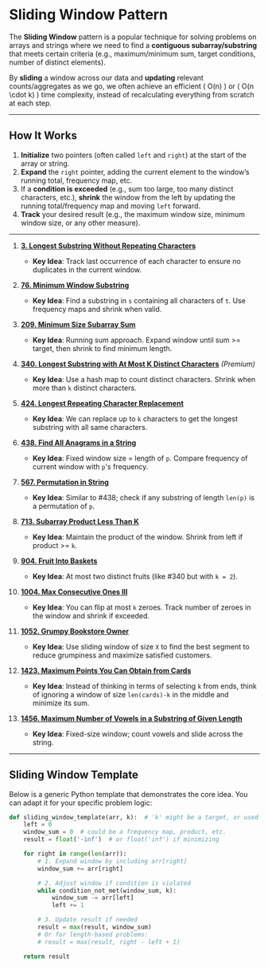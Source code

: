 

# Sliding Window Pattern

The **Sliding Window** pattern is a popular technique for solving problems on arrays and strings where we need to find a **contiguous subarray/substring** that meets certain criteria (e.g., maximum/minimum sum, target conditions, number of distinct elements). 

By **sliding** a window across our data and **updating** relevant counts/aggregates as we go, we often achieve an efficient \( O(n) \) or \( O(n \cdot k) \) time complexity, instead of recalculating everything from scratch at each step.

---

## How It Works

1. **Initialize** two pointers (often called `left` and `right`) at the start of the array or string.
2. **Expand** the `right` pointer, adding the current element to the window’s running total, frequency map, etc.
3. If a **condition is exceeded** (e.g., sum too large, too many distinct characters, etc.), **shrink** the window from the left by updating the running total/frequency map and moving `left` forward.
4. **Track** your desired result (e.g., the maximum window size, minimum window size, or any other measure).

---
1. [**3. Longest Substring Without Repeating Characters**](https://leetcode.com/problems/longest-substring-without-repeating-characters/)  
   - **Key Idea**: Track last occurrence of each character to ensure no duplicates in the current window.

2. [**76. Minimum Window Substring**](https://leetcode.com/problems/minimum-window-substring/)  
   - **Key Idea**: Find a substring in `s` containing all characters of `t`. Use frequency maps and shrink when valid.

3. [**209. Minimum Size Subarray Sum**](https://leetcode.com/problems/minimum-size-subarray-sum/)  
   - **Key Idea**: Running sum approach. Expand window until sum >= target, then shrink to find minimum length.

4. [**340. Longest Substring with At Most K Distinct Characters**](https://leetcode.com/problems/longest-substring-with-at-most-k-distinct-characters/) *(Premium)*  
   - **Key Idea**: Use a hash map to count distinct characters. Shrink when more than `k` distinct characters.

5. [**424. Longest Repeating Character Replacement**](https://leetcode.com/problems/longest-repeating-character-replacement/)  
   - **Key Idea**: We can replace up to `k` characters to get the longest substring with all same characters.

6. [**438. Find All Anagrams in a String**](https://leetcode.com/problems/find-all-anagrams-in-a-string/)  
   - **Key Idea**: Fixed window size = length of `p`. Compare frequency of current window with `p`'s frequency.

7. [**567. Permutation in String**](https://leetcode.com/problems/permutation-in-string/)  
   - **Key Idea**: Similar to #438; check if any substring of length `len(p)` is a permutation of `p`.

8. [**713. Subarray Product Less Than K**](https://leetcode.com/problems/subarray-product-less-than-k/)  
   - **Key Idea**: Maintain the product of the window. Shrink from left if product >= `k`.

9. [**904. Fruit Into Baskets**](https://leetcode.com/problems/fruit-into-baskets/)  
   - **Key Idea**: At most two distinct fruits (like #340 but with `k = 2`).

10. [**1004. Max Consecutive Ones III**](https://leetcode.com/problems/max-consecutive-ones-iii/)  
    - **Key Idea**: You can flip at most `k` zeroes. Track number of zeroes in the window and shrink if exceeded.

11. [**1052. Grumpy Bookstore Owner**](https://leetcode.com/problems/grumpy-bookstore-owner/)  
    - **Key Idea**: Use sliding window of size `X` to find the best segment to reduce grumpiness and maximize satisfied customers.

12. [**1423. Maximum Points You Can Obtain from Cards**](https://leetcode.com/problems/maximum-points-you-can-obtain-from-cards/)  
    - **Key Idea**: Instead of thinking in terms of selecting `k` from ends, think of ignoring a window of size `len(cards)-k` in the middle and minimize its sum.

13. [**1456. Maximum Number of Vowels in a Substring of Given Length**](https://leetcode.com/problems/maximum-number-of-vowels-in-a-substring-of-given-length/)  
    - **Key Idea**: Fixed-size window; count vowels and slide across the string.

---

## Sliding Window Template

Below is a generic Python template that demonstrates the core idea. You can adapt it for your specific problem logic:

```python
def sliding_window_template(arr, k):  # 'k' might be a target, or used in a condition
    left = 0
    window_sum = 0  # could be a frequency map, product, etc.
    result = float('-inf')  # or float('inf') if minimizing

    for right in range(len(arr)):
        # 1. Expand window by including arr[right]
        window_sum += arr[right]

        # 2. Adjust window if condition is violated
        while condition_not_met(window_sum, k):
            window_sum -= arr[left]
            left += 1

        # 3. Update result if needed
        result = max(result, window_sum)
        # Or for length-based problems:
        # result = max(result, right - left + 1)

    return result
